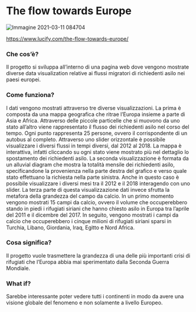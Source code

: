 # The flow towards Europe

![Immagine 2021-03-11 084704](https://user-images.githubusercontent.com/79698172/110753535-fb472f00-8246-11eb-829f-87a67463cee6.png)

https://www.lucify.com/the-flow-towards-europe/

### Che cos’è? 
Il progetto si sviluppa all’interno di una pagina web dove vengono mostrate diverse data visualization relative ai flussi migratori di richiedenti asilo nei paesi europei. 

### Come funziona?
I dati vengono mostrati attraverso tre diverse visualizzazioni. 
La prima è composta da una mappa geografica che ritrae l’Europa insieme a parte di Asia e Africa. Attraverso delle piccole particelle che si muovono da uno stato all’altro viene rappresentato il flusso dei richiedenti asilo nel corso del tempo. 
Ogni punto rappresenta 25 persone, ovvero il corrispondente di un autobus al completo. Attraverso uno slider orizzontale è possibile visualizzare i diversi flussi in tempi diversi, dal 2012 al 2018.
La mappa è interattiva, infatti cliccando su ogni stato viene mostrato più nel dettaglio lo spostamento dei richiedenti asilo. 
La seconda visualizzazione è formata da un alluvial diagram che mostra la totalità mensile dei richiedenti asilo, specificandone la provenienza nella parte destra del grafico e verso quale stato effettuano la richiesta nella parte sinistra. Anche in questo caso è possibile visualizzare i diversi mesi tra il 2012 e il 2018 interagendo con uno slider.
La terza parte di questa visualizzazione dati invece sfrutta la metafora della grandezza del campo da calcio. In un primo momento vengono mostrati 15 campi da calcio, ovvero il volume che occuperebbero stando in piedi i rifugiati siriani che hanno chiesto asilo in Europa tra l’aprile del 2011 e il dicembre del 2017.
In seguito, vengono mostrati i campi da calcio che occuperebbero i cinque milioni di rifugiati siriani sparsi in Turchia, Libano, Giordania, Iraq, Egitto e Nord Africa. 

### Cosa significa?
Il progetto vuole trasmettere la grandezza di una delle più importanti crisi di rifugiati che l’Europa abbia mai sperimentato dalla Seconda Guerra Mondiale.

### What if?
Sarebbe interessante poter vedere tutti i continenti in modo da avere una visione globale del fenomeno e non solamente a livello Europeo. 
